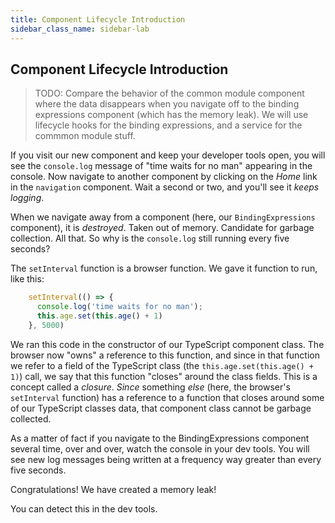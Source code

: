 ```yaml
---
title: Component Lifecycle Introduction
sidebar_class_name: sidebar-lab
---
```


## Component Lifecycle Introduction

> TODO: Compare the behavior of the common module component where the data disappears when you navigate off to the binding expressions component (which has the memory leak). We will use lifecycle hooks for the binding expressions, and a service for the commmon module stuff.


If you visit our new component and keep your developer tools open, you will see the `console.log` message of "time waits for no man" appearing in the console. Now navigate to another component by clicking on the *Home* link in the `navigation` component. Wait a second or two, and you'll see it *keeps logging*. 

When we navigate away from a component (here, our `BindingExpressions` component), it is *destroyed*. Taken out of memory. Candidate for garbage collection. All that. So why is the `console.log` still running every five seconds?

The `setInterval` function is a browser function. We gave it function to run, like this:

```js
    setInterval(() => {
      console.log('time waits for no man');
      this.age.set(this.age() + 1)
    }, 5000)
```

We ran this code in the constructor of our TypeScript component class. The browser now "owns" a reference to this function, and since in that function we refer to a field of the TypeScript class (the `this.age.set(this.age() + 1)`) call, we say that this function "closes" around the class fields. This is a concept called a *closure*. *Since* something *else* (here, the browser's `setInterval` function) has a reference to a function that closes around some of our TypeScript classes data, that component class cannot be garbage collected. 

As a matter of fact if you navigate to the BindingExpressions component several time, over and over, watch the console in your dev tools. You will see new log messages being written at a frequency way greater than every five seconds.

Congratulations! We have created a memory leak! 

You can detect this in the dev tools.
